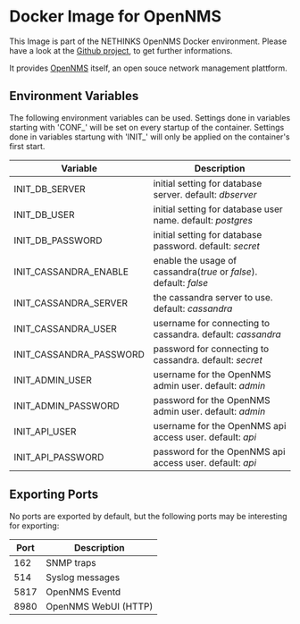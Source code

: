 # Docker Image for OpenNMS

This Image is part of the NETHINKS OpenNMS Docker environment. Please have a look at the [Github project](https://github.com/NETHINKS/opennms-docker-env), to get further informations.

It provides [OpenNMS](https://opennms.org "OpenNMS Website") itself, an open souce network management plattform. 


## Environment Variables
The following environment variables can be used. Settings done in variables starting with 'CONF\_' will be set on every startup of the container. Settings done in variables startung with 'INIT\_' will only be applied on the container's first start.


| Variable     | Description |
|--------------|-------------|
| INIT\_DB\_SERVER    | initial setting for database server. default: *dbserver* |
| INIT\_DB\_USER      | initial setting for database user name. default: *postgres* |
| INIT\_DB\_PASSWORD  | initial setting for database password. default: *secret* |
| INIT\_CASSANDRA\_ENABLE | enable the usage of cassandra(*true* or *false*). default: *false* |
| INIT\_CASSANDRA\_SERVER | the cassandra server to use. default: *cassandra* |
| INIT\_CASSANDRA\_USER | username for connecting to cassandra. default: *cassandra* |
| INIT\_CASSANDRA\_PASSWORD | password for connecting to cassandra. default: *secret* |
| INIT\_ADMIN\_USER | username for the OpenNMS admin user. default: *admin* |
| INIT\_ADMIN\_PASSWORD | password for the OpenNMS admin user. default: *admin* |
| INIT\_API\_USER | username for the OpenNMS api access user. default: *api* |
| INIT\_API\_PASSWORD | password for the OpenNMS api access user. default: *api* |


## Exporting Ports
No ports are exported by default, but the following ports may be interesting for exporting:

| Port | Description          |
|------|--------------------- |
| 162  | SNMP traps           |
| 514  | Syslog messages      |
| 5817 | OpenNMS Eventd       |
| 8980 | OpenNMS WebUI (HTTP) |
